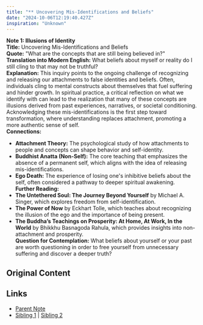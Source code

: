 ```yaml
---
title: "** Uncovering Mis-Identifications and Beliefs"
date: "2024-10-06T12:19:40.427Z"
inspiration: "Unknown"
---
```


  
**Note 1: Illusions of Identity**  
**Title:** Uncovering Mis-Identifications and Beliefs  
**Quote:** "What are the concepts that are still being believed in?"  
**Translation into Modern English:** What beliefs about myself or reality do I still cling to that may not be truthful?  
**Explanation:** This inquiry points to the ongoing challenge of recognizing and releasing our attachments to false identities and beliefs. Often, individuals cling to mental constructs about themselves that fuel suffering and hinder growth. In spiritual practice, a critical reflection on what we identify with can lead to the realization that many of these concepts are illusions derived from past experiences, narratives, or societal conditioning. Acknowledging these mis-identifications is the first step toward transformation, where understanding replaces attachment, promoting a more authentic sense of self.  
**Connections:**  
- **Attachment Theory:** The psychological study of how attachments to people and concepts can shape behavior and self-identity.  
- **Buddhist Anatta (Non-Self):** The core teaching that emphasizes the absence of a permanent self, which aligns with the idea of releasing mis-identifications.  
- **Ego Death:** The experience of losing one's inhibitive beliefs about the self, often considered a pathway to deeper spiritual awakening.  
**Further Reading:**  
- **The Untethered Soul: The Journey Beyond Yourself** by Michael A. Singer, which explores freedom from self-identification.  
- **The Power of Now** by Eckhart Tolle, which teaches about recognizing the illusion of the ego and the importance of being present.  
- **The Buddha’s Teachings on Prosperity: At Home, At Work, In the World** by Bhikkhu Basnagoda Rahula, which provides insights into non-attachment and prosperity.  
**Question for Contemplation:** What beliefs about yourself or your past are worth questioning in order to free yourself from unnecessary suffering and discover a deeper truth?  


## Original Content



## Links

- [Parent Note](/parent-note.md)
- [Sibling 1](/zettel1.md) | [Sibling 2](/zettel2.md)

